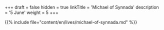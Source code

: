 +++
draft = false
hidden = true
linkTitle = 'Michael of Synnada'
description = '5 June'
weight = 5
+++

{{% include file="content/en/lives/michael-of-synnada.md" %}}
